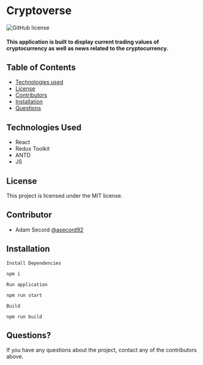 # Cryptoverse

![GitHub license](https://img.shields.io/badge/license-MIT-ff69b4.svg)

#### This application is built to display current trading values of cryptocurrency as well as news related to the cryptocurrency.

## Table of Contents

- [Technologies used](#technologies-used)
- [License](#license)
- [Contributors](#contributors)
- [Installation](#installation)
- [Questions](#questions)

## Technologies Used

- React
- Redux Toolkit
- ANTD
- JS

## License

This project is licensed under the MIT license.

## Contributor

- Adam Secord [@asecord92](https://github.com/asecord92)

## Installation

```
Install Dependencies

npm i

Run application

npm run start

Build

npm run build
```

## Questions?

If you have any questions about the project, contact any of the contributors above.
